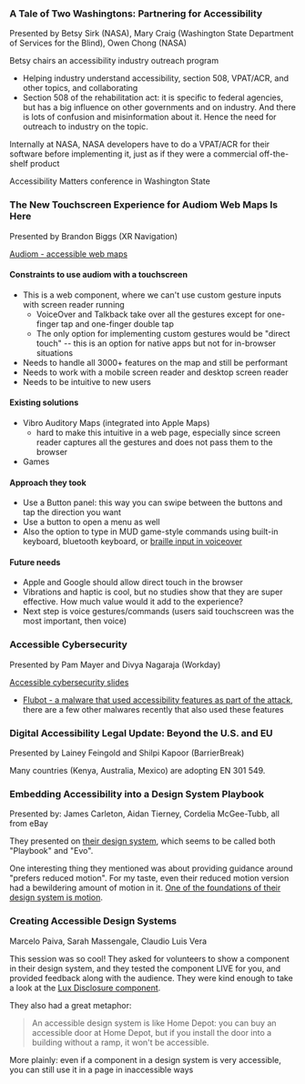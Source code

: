 ### A Tale of Two Washingtons: Partnering for Accessibility

Presented by Betsy Sirk (NASA), Mary Craig (Washington State Department of Services for the Blind), Owen Chong (NASA)

Betsy chairs an accessibility industry outreach program
* Helping industry understand accessibility, section 508, VPAT/ACR, and other topics, and collaborating
* Section 508 of the rehabilitation act: it is specific to federal agencies, but has a big influence on other governments and on industry.  And there is lots of confusion and misinformation about it.  Hence the need for outreach to industry on the topic.

Internally at NASA, NASA developers have to do a VPAT/ACR for their software before implementing it, just as if they were a commercial off-the-shelf product

Accessibility Matters conference in Washington State

### The New Touchscreen Experience for Audiom Web Maps Is Here

Presented by Brandon Biggs (XR Navigation)

[Audiom - accessible web maps](https://www.audiom.net/)

#### Constraints to use audiom with a touchscreen

* This is a web component, where we can't use custom gesture inputs with screen reader running
    * VoiceOver and Talkback take over all the gestures except for one-finger tap and one-finger double tap
    * The only option for implementing custom gestures would be "direct touch" -- this is an option for native apps but not for in-browser situations
* Needs to handle all 3000+ features on the map and still be performant
* Needs to work with a mobile screen reader and desktop screen reader
* Needs to be intuitive to new users

#### Existing solutions
* Vibro Auditory Maps (integrated into Apple Maps)
    * hard to make this intuitive in a web page, especially since screen reader captures all the gestures and does not pass them to the browser
* Games

#### Approach they took
* Use a Button panel: this way you can swipe between the buttons and tap the direction you want
* Use a button to open a menu as well
* Also the option to type in MUD game-style commands using built-in keyboard, bluetooth keyboard, or [braille input in voiceover](https://support.apple.com/guide/iphone/type-braille-on-the-screen-iph10366cc30/ios)

#### Future needs
* Apple and Google should allow direct touch in the browser
* Vibrations and haptic is cool, but no studies show that they are super effective.  How much value would it add to the experience?
* Next step is voice gestures/commands (users said touchscreen was the most important, then voice)

### Accessible Cybersecurity

Presented by Pam Mayer and Divya Nagaraja (Workday)

[Accessible cybersecurity slides](https://workday.app.box.com/s/gg2f75pvzvakgoeosh6bee85qpsukk6h)

* [Flubot - a malware that used accessibility features as part of the attack](https://www.withsecure.com/en/expertise/blog-posts/flubot_doh_tunneling), there are a few other malwares recently that also used these features

### Digital Accessibility Legal Update: Beyond the U.S. and EU

Presented by Lainey Feingold and Shilpi Kapoor (BarrierBreak)

Many countries (Kenya, Australia, Mexico) are adopting EN 301 549.

### Embedding Accessibility into a Design System Playbook

Presented by: James Carleton, Aidan Tierney, Cordelia McGee-Tubb, all from eBay

They presented on [their design system](https://playbook.ebay.com/design-system), which seems to be called both "Playbook" and "Evo".

One interesting thing they mentioned was about providing guidance around "prefers reduced motion".  For my taste, even their reduced motion version had a bewildering amount of motion in it.  [One of the foundations of their design system is motion](https://playbook.ebay.com/foundations/motion).

### Creating Accessible Design Systems

Marcelo Paiva, Sarah Massengale, Claudio Luis Vera

This session was so cool!  They asked for volunteers to show a component in their design system, and they tested the component LIVE for you, and provided feedback along with the audience.  They were kind enough to take a look at the [Lux Disclosure component](https://pulibrary.github.io/lux-design-system/#!/Components/LuxDisclosure).

They also had a great metaphor:

> An accessible design system is like Home Depot: you can buy an accessible door at Home Depot, but if you install the door into a building without a ramp, it won't be accessible.

More plainly: even if a component in a design system is very accessible, you can still use it in a page in inaccessible ways
